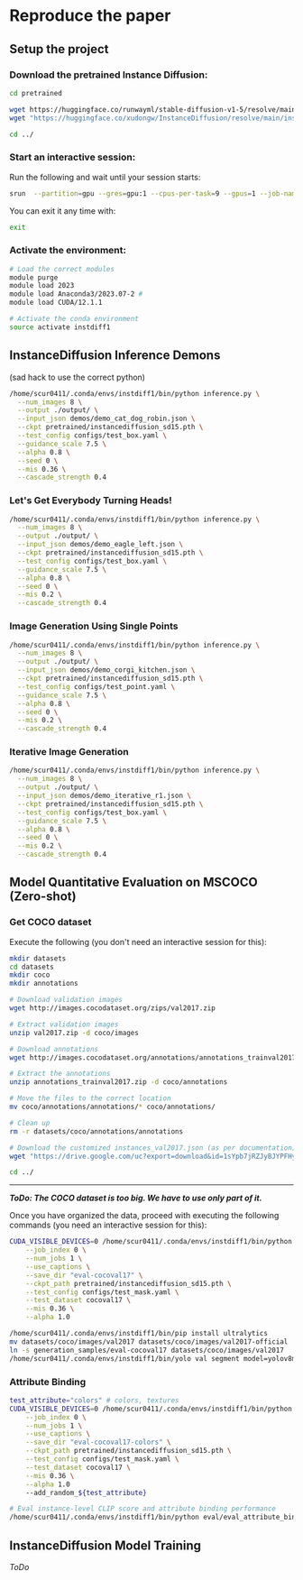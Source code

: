 # Reproduce the paper

## Setup the project

### Download the pretrained Instance Diffusion:

```bash
cd pretrained

wget https://huggingface.co/runwayml/stable-diffusion-v1-5/resolve/main/v1-5-pruned-emaonly.ckpt
wget "https://huggingface.co/xudongw/InstanceDiffusion/resolve/main/instancediffusion_sd15.pth?download=true" -O instancediffusion_sd15.pth

cd ../
```

### Start an interactive session:
Run the following and wait until your session starts:
```bash
srun  --partition=gpu --gres=gpu:1 --cpus-per-task=9 --gpus=1 --job-name=Interactive --ntasks=1 --time=01:00:00 --mem=32000M --pty /bin/bash
```

You can exit it any time with:
```bash
exit
```

### Activate the environment:
```bash
# Load the correct modules
module purge
module load 2023
module load Anaconda3/2023.07-2 #
module load CUDA/12.1.1

# Activate the conda environment
source activate instdiff1
```
## InstanceDiffusion Inference Demons

(sad hack to use the correct python)

```bash
/home/scur0411/.conda/envs/instdiff1/bin/python inference.py \
  --num_images 8 \
  --output ./output/ \
  --input_json demos/demo_cat_dog_robin.json \
  --ckpt pretrained/instancediffusion_sd15.pth \
  --test_config configs/test_box.yaml \
  --guidance_scale 7.5 \
  --alpha 0.8 \
  --seed 0 \
  --mis 0.36 \
  --cascade_strength 0.4
```

### Let's Get Everybody Turning Heads!
```bash
/home/scur0411/.conda/envs/instdiff1/bin/python inference.py \
  --num_images 8 \
  --output ./output/ \
  --input_json demos/demo_eagle_left.json \
  --ckpt pretrained/instancediffusion_sd15.pth \
  --test_config configs/test_box.yaml \
  --guidance_scale 7.5 \
  --alpha 0.8 \
  --seed 0 \
  --mis 0.2 \
  --cascade_strength 0.4
```

### Image Generation Using Single Points
```bash
/home/scur0411/.conda/envs/instdiff1/bin/python inference.py \
  --num_images 8 \
  --output ./output/ \
  --input_json demos/demo_corgi_kitchen.json \
  --ckpt pretrained/instancediffusion_sd15.pth \
  --test_config configs/test_point.yaml \
  --guidance_scale 7.5 \
  --alpha 0.8 \
  --seed 0 \
  --mis 0.2 \
  --cascade_strength 0.4
```

### Iterative Image Generation
```bash
/home/scur0411/.conda/envs/instdiff1/bin/python inference.py \
  --num_images 8 \
  --output ./output/ \
  --input_json demos/demo_iterative_r1.json \
  --ckpt pretrained/instancediffusion_sd15.pth \
  --test_config configs/test_box.yaml \
  --guidance_scale 7.5 \
  --alpha 0.8 \
  --seed 0 \
  --mis 0.2 \
  --cascade_strength 0.4
```

## Model Quantitative Evaluation on MSCOCO (Zero-shot)

### Get COCO dataset

Execute the following (you don't need an interactive session for this):
```bash
mkdir datasets
cd datasets
mkdir coco
mkdir annotations

# Download validation images
wget http://images.cocodataset.org/zips/val2017.zip

# Extract validation images
unzip val2017.zip -d coco/images

# Download annotations
wget http://images.cocodataset.org/annotations/annotations_trainval2017.zip

# Extract the annotations
unzip annotations_trainval2017.zip -d coco/annotations

# Move the files to the correct location
mv coco/annotations/annotations/* coco/annotations/

# Clean up
rm -r datasets/coco/annotations/annotations

# Download the customized instances_val2017.json (as per documentation)
wget "https://drive.google.com/uc?export=download&id=1sYpb7jRZJyBJYPFHyjxosIDaiQhkrEhU" -O annotations/instances_val2017.json

cd ../
```

--- 
***ToDo: The COCO dataset is too big. We have to use only part of it.***

Once you have organized the data, proceed with executing the following commands (you need an interactive session for this):
```bash
CUDA_VISIBLE_DEVICES=0 /home/scur0411/.conda/envs/instdiff1/bin/python eval_local.py \
    --job_index 0 \
    --num_jobs 1 \
    --use_captions \
    --save_dir "eval-cocoval17" \
    --ckpt_path pretrained/instancediffusion_sd15.pth \
    --test_config configs/test_mask.yaml \
    --test_dataset cocoval17 \
    --mis 0.36 \
    --alpha 1.0
```

```bash
/home/scur0411/.conda/envs/instdiff1/bin/pip install ultralytics
mv datasets/coco/images/val2017 datasets/coco/images/val2017-official
ln -s generation_samples/eval-cocoval17 datasets/coco/images/val2017
/home/scur0411/.conda/envs/instdiff1/bin/yolo val segment model=yolov8m-seg.pt data=coco.yaml device=0
```

### Attribute Binding
```bash
test_attribute="colors" # colors, textures
CUDA_VISIBLE_DEVICES=0 /home/scur0411/.conda/envs/instdiff1/bin/python eval_local.py \
    --job_index 0 \
    --num_jobs 1 \
    --use_captions \
    --save_dir "eval-cocoval17-colors" \
    --ckpt_path pretrained/instancediffusion_sd15.pth \
    --test_config configs/test_mask.yaml \
    --test_dataset cocoval17 \
    --mis 0.36 \
    --alpha 1.0
    --add_random_${test_attribute}

# Eval instance-level CLIP score and attribute binding performance
/home/scur0411/.conda/envs/instdiff1/bin/python eval/eval_attribute_binding.py --folder eval-cocoval17-colors --test_random_colors
```
## InstanceDiffusion Model Training

*ToDo*
